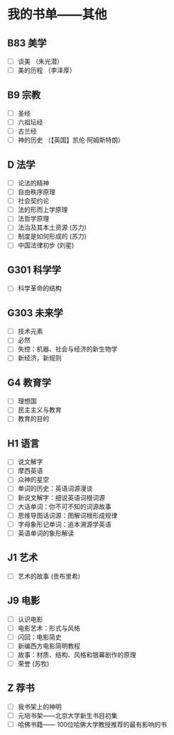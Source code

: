 # 我的书单——其他

## B83 美学

- [ ] 谈美 （朱光潜）
- [ ] 美的历程 （李泽厚）

## B9 宗教

- [ ] 圣经
- [ ] 六祖坛经
- [ ] 古兰经
- [ ] 神的历史 （【英国】凯伦·阿姆斯特朗）

## D 法学

- [ ] 论法的精神
- [ ] 自由秩序原理
- [ ] 社会契约论
- [ ] 法的形而上学原理
- [ ] 法哲学原理
- [ ] 法治及其本土资源 (苏力)
- [ ] 制度是如何形成的 (苏力)
- [ ] 中国法律初步 (刘星)

## G301 科学学

- [ ] 科学革命的结构

## G303 未来学

- [ ] 技术元素
- [ ] 必然
- [ ] 失控：机器、社会与经济的新生物学
- [ ] 新经济，新规则

## G4 教育学

- [ ] 理想国
- [ ] 民主主义与教育
- [ ] 教育的目的

## H1 语言

- [ ] 说文解字
- [ ] 摩西英语
- [ ] 众神的星空
- [ ] 单词的历史：英语词源漫谈
- [ ] 新说文解字：细说英语词根词源
- [ ] 大话单词：你不可不知的词源故事
- [ ] 思维导图话词源：图解词根形成规律
- [ ] 字母象形记单词：追本溯源学英语
- [ ] 英语单词的象形解读

## J1 艺术

- [ ] 艺术的故事 (贡布里希)

## J9 电影

- [ ] 认识电影
- [ ] 电影艺术：形式与风格
- [ ] 闪回：电影简史
- [ ] 新编西方电影简明教程
- [ ] 故事：材质、结构、风格和银幕剧作的原理
- [ ] 荣誉 (苏牧)

## Z 荐书

- [ ] 我书架上的神明
- [ ] 元培书架——北京大学新生书目初集
- [ ] 哈佛书籍—— 100位哈佛大学教授推荐的最有影响的书
